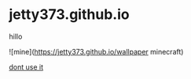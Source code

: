 # jetty373.github.io

hillo

![mine](https://jetty373.github.io/wallpaper minecraft)

[dont use it](https://www.youtube.com/watch?v=dQw4w9WgXcQ)
